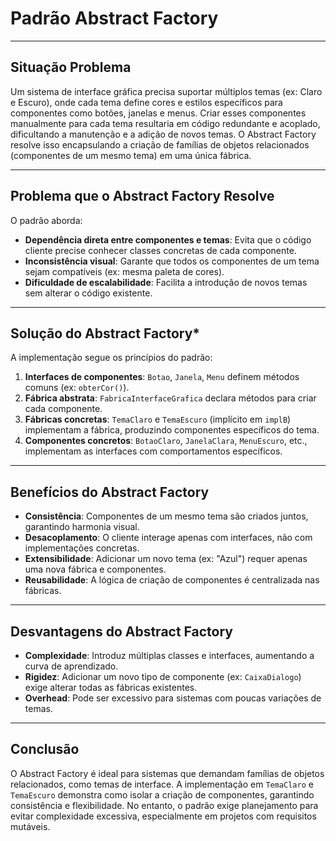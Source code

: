 # Padrão Abstract Factory

---

## Situação Problema  
Um sistema de interface gráfica precisa suportar múltiplos temas (ex: Claro e Escuro), onde cada tema define cores e estilos específicos para componentes como botões, janelas e menus. Criar esses componentes manualmente para cada tema resultaria em código redundante e acoplado, dificultando a manutenção e a adição de novos temas. O Abstract Factory resolve isso encapsulando a criação de famílias de objetos relacionados (componentes de um mesmo tema) em uma única fábrica.

---

## Problema que o Abstract Factory Resolve
O padrão aborda:  
- **Dependência direta entre componentes e temas**: Evita que o código cliente precise conhecer classes concretas de cada componente.  
- **Inconsistência visual**: Garante que todos os componentes de um tema sejam compatíveis (ex: mesma paleta de cores).  
- **Dificuldade de escalabilidade**: Facilita a introdução de novos temas sem alterar o código existente.  

---

## Solução do Abstract Factory*
A implementação segue os princípios do padrão:  
1. **Interfaces de componentes**: `Botao`, `Janela`, `Menu` definem métodos comuns (ex: `obterCor()`).  
2. **Fábrica abstrata**: `FabricaInterfaceGrafica` declara métodos para criar cada componente.  
3. **Fábricas concretas**: `TemaClaro` e `TemaEscuro` (implícito em `implB`) implementam a fábrica, produzindo componentes específicos do tema.  
4. **Componentes concretos**: `BotaoClaro`, `JanelaClara`, `MenuEscuro`, etc., implementam as interfaces com comportamentos específicos.  

---

## Benefícios do Abstract Factory  
- **Consistência**: Componentes de um mesmo tema são criados juntos, garantindo harmonia visual.  
- **Desacoplamento**: O cliente interage apenas com interfaces, não com implementações concretas.  
- **Extensibilidade**: Adicionar um novo tema (ex: "Azul") requer apenas uma nova fábrica e componentes.  
- **Reusabilidade**: A lógica de criação de componentes é centralizada nas fábricas.  

---

## Desvantagens do Abstract Factory  
- **Complexidade**: Introduz múltiplas classes e interfaces, aumentando a curva de aprendizado.  
- **Rigidez**: Adicionar um novo tipo de componente (ex: `CaixaDialogo`) exige alterar todas as fábricas existentes.  
- **Overhead**: Pode ser excessivo para sistemas com poucas variações de temas.  

---

## Conclusão
O Abstract Factory é ideal para sistemas que demandam famílias de objetos relacionados, como temas de interface. A implementação em `TemaClaro` e `TemaEscuro` demonstra como isolar a criação de componentes, garantindo consistência e flexibilidade. No entanto, o padrão exige planejamento para evitar complexidade excessiva, especialmente em projetos com requisitos mutáveis.